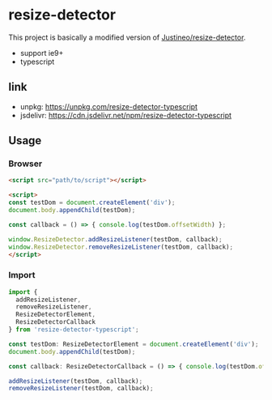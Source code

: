 # resize-detector

This project is basically a modified version of [Justineo/resize-detector](https://github.com/Justineo/resize-detector).

- support ie9+
- typescript

## link

- unpkg: https://unpkg.com/resize-detector-typescript
- jsdelivr: https://cdn.jsdelivr.net/npm/resize-detector-typescript

## Usage

### Browser
```html
<script src="path/to/script"></script>

<script>
const testDom = document.createElement('div');
document.body.appendChild(testDom);

const callback = () => { console.log(testDom.offsetWidth) };

window.ResizeDetector.addResizeListener(testDom, callback);
window.ResizeDetector.removeResizeListener(testDom, callback);
</script>
```

### Import
```typescript
import {
  addResizeListener,
  removeResizeListener,
  ResizeDetectorElement,
  ResizeDetectorCallback
} from 'resize-detector-typescript';

const testDom: ResizeDetectorElement = document.createElement('div');
document.body.appendChild(testDom);

const callback: ResizeDetectorCallback = () => { console.log(testDom.offsetWidth) };

addResizeListener(testDom, callback);
removeResizeListener(testDom, callback);
```
